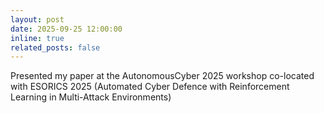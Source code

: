 ```yaml
---
layout: post
date: 2025-09-25 12:00:00
inline: true
related_posts: false
---
```


Presented my paper at the AutonomousCyber 2025 workshop co-located with ESORICS 2025 (Automated Cyber Defence with Reinforcement Learning in Multi-Attack Environments)
